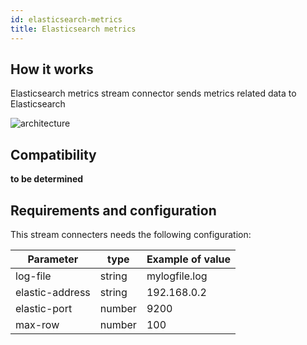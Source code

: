 ```yaml
---
id: elasticsearch-metrics
title: Elasticsearch metrics
---
```


## How it works

Elasticsearch metrics stream connector sends metrics related data to
Elasticsearch

![architecture](../../../assets/integrations/stream-connectors/sc-elasticsearch-metrics-architecture.png)

## Compatibility

**to be determined**

## Requirements and configuration

This stream connecters needs the following configuration:

| Parameter       | type   | Example of value |
| --------------- | ------ | ---------------- |
| log-file        | string | mylogfile.log    |
| elastic-address | string | 192.168.0.2      |
| elastic-port    | number | 9200             |
| max-row         | number | 100              |
